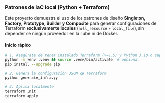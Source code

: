 ### Patrones de IaC local (Python + Terraform)

Este proyecto demuestra el uso de los patrones de diseño **Singleton, Factory, Prototype, Builder y Composite**
para generar configuraciones de Terraform **exclusivamente locales** (`null_resource` + `local_file`), sin depender
de ningún proveedor en la nube ni de Docker.

#### Inicio rápido

```bash
# 1. Asegúrate de tener instalado Terraform (>=1.5) y Python 3.10 o superior.
python -m venv .venv && source .venv/bin/activate  # opcional
pip install --upgrade pip

# 2. Genera la configuración JSON de Terraform
python generate_infra.py

# 3. Aplica localmente
terraform init
terraform apply
````

